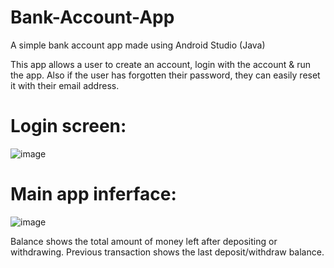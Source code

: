 # Bank-Account-App
A simple bank account app made using Android Studio (Java)

This app allows a user to create an account, login with the account & run the app. Also if the user has forgotten their password, they can easily reset it with their email address.

# Login screen:
![image](https://user-images.githubusercontent.com/58964916/150178998-b0434651-5300-4a58-9be3-fd6cc03eb8fa.png)

# Main app inferface:
![image](https://user-images.githubusercontent.com/58964916/150179109-6d131bf7-2b4f-4272-a56b-c87d5d55b62b.png)

Balance shows the total amount of money left after depositing or withdrawing. Previous transaction shows the last deposit/withdraw balance.
